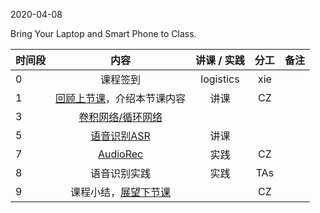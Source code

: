 2020-04-08

Bring Your Laptop  and Smart Phone to Class. 

|时间段     |  内容    | 讲课 / 实践     |  分工  |  备注       |
| :---      |   :----:    |   :----:    |    :----:    | ---: |
|   0       |  课程签到     |  logistics   |     xie     |        |
|   1       |  [回顾上节课](../WW7/WW7-Plan.md)，介绍本节课内容     |  讲课    |     CZ     |      |
|   3       |  [卷积网络/循环网络](1CNN_RNN.pdf)  |               |           |         |
|   5       | [语音识别ASR](3ASR.pdf) |   讲课     |        |           |
|   7       |  [AudioRec](../../Course-Projects/speech-recog)    |   实践    |    CZ    |         |
|   8       |  语音识别实践    |  实践     |   TAs    |         |
|   9       |  课程小结，[展望下节课](../WW9/WW9-Plan.md)       |     |  CZ |   |
